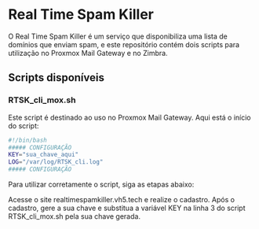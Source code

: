 # Real Time Spam Killer

O Real Time Spam Killer é um serviço que disponibiliza uma lista de domínios que enviam spam, e este repositório contém dois scripts para utilização no Proxmox Mail Gateway e no Zimbra.

## Scripts disponíveis

### RTSK_cli_mox.sh

Este script é destinado ao uso no Proxmox Mail Gateway. Aqui está o início do script:

```bash
#!/bin/bash
##### CONFIGURAÇÃO
KEY="sua_chave_aqui"
LOG="/var/log/RTSK_cli.log"
##### CONFIGURAÇÃO
```
Para utilizar corretamente o script, siga as etapas abaixo:

Acesse o site realtimespamkiller.vh5.tech e realize o cadastro.
Após o cadastro, gere a sua chave e substitua a variável KEY na linha 3 do script RTSK_cli_mox.sh pela sua chave gerada.
